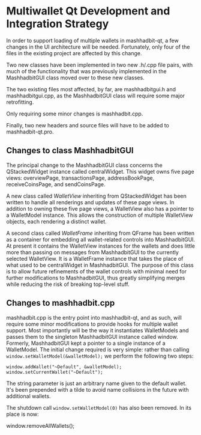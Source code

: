 Multiwallet Qt Development and Integration Strategy
===================================================

In order to support loading of multiple wallets in mashhadbit-qt, a few changes in the UI architecture will be needed.
Fortunately, only four of the files in the existing project are affected by this change.

Two new classes have been implemented in two new .h/.cpp file pairs, with much of the functionality that was previously
implemented in the MashhadbitGUI class moved over to these new classes.

The two existing files most affected, by far, are mashhadbitgui.h and mashhadbitgui.cpp, as the MashhadbitGUI class will require
some major retrofitting.

Only requiring some minor changes is mashhadbit.cpp.

Finally, two new headers and source files will have to be added to mashhadbit-qt.pro.

Changes to class MashhadbitGUI
---------------------------
The principal change to the MashhadbitGUI class concerns the QStackedWidget instance called centralWidget.
This widget owns five page views: overviewPage, transactionsPage, addressBookPage, receiveCoinsPage, and sendCoinsPage.

A new class called *WalletView* inheriting from QStackedWidget has been written to handle all renderings and updates of
these page views. In addition to owning these five page views, a WalletView also has a pointer to a WalletModel instance.
This allows the construction of multiple WalletView objects, each rendering a distinct wallet.

A second class called *WalletFrame* inheriting from QFrame has been written as a container for embedding all wallet-related
controls into MashhadbitGUI. At present it contains the WalletView instances for the wallets and does little more than passing on messages
from MashhadbitGUI to the currently selected WalletView. It is a WalletFrame instance
that takes the place of what used to be centralWidget in MashhadbitGUI. The purpose of this class is to allow future
refinements of the wallet controls with minimal need for further modifications to MashhadbitGUI, thus greatly simplifying
merges while reducing the risk of breaking top-level stuff.

Changes to mashhadbit.cpp
----------------------
mashhadbit.cpp is the entry point into mashhadbit-qt, and as such, will require some minor modifications to provide hooks for
multiple wallet support. Most importantly will be the way it instantiates WalletModels and passes them to the
singleton MashhadbitGUI instance called window. Formerly, MashhadbitGUI kept a pointer to a single instance of a WalletModel.
The initial change required is very simple: rather than calling `window.setWalletModel(&walletModel);` we perform the
following two steps:

	window.addWallet("~Default", &walletModel);
	window.setCurrentWallet("~Default");

The string parameter is just an arbitrary name given to the default wallet. It's been prepended with a tilde to avoid name collisions in the future with additional wallets.

The shutdown call `window.setWalletModel(0)` has also been removed. In its place is now:

window.removeAllWallets();
